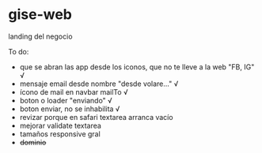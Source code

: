 # gise-web
landing del negocio

To do:
- que se abran las app desde los iconos, que no te lleve a la web "FB, IG" √
- mensaje email desde nombre "desde volare..." √
- ícono de mail en navbar mailTo √
- boton o loader "enviando" √
- boton enviar, no se inhabilita √
- revizar porque en safari textarea arranca vacío
- mejorar validate textarea
- tamaños responsive gral
- ~~dominio~~



